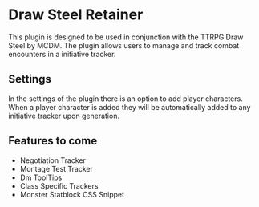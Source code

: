 # Draw Steel Retainer 

This plugin is designed to be used in conjunction with the TTRPG Draw Steel by MCDM. The plugin allows users to manage and track combat encounters in a initiative tracker. 

## Settings
In the settings of the plugin there is an option to add player characters. When a player character is added they will be automatically added to any initiative tracker upon generation.

## Features to come
- Negotiation Tracker
- Montage Test Tracker
- Dm ToolTips
- Class Specific Trackers
- Monster Statblock CSS Snippet